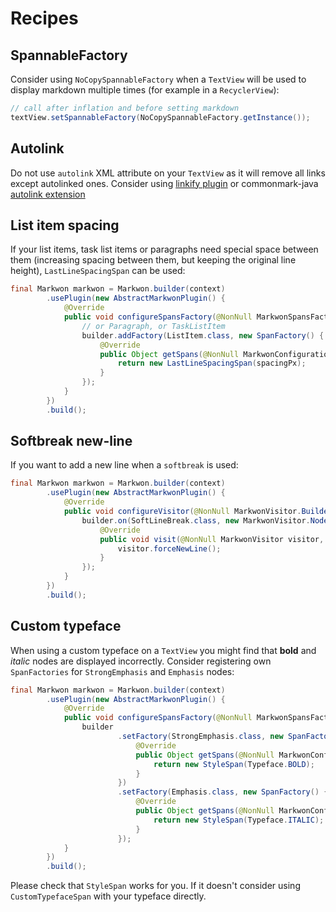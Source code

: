 # Recipes


## SpannableFactory

Consider using `NoCopySpannableFactory` when a `TextView` will be used to display markdown
multiple times (for example in a `RecyclerView`):

```java
// call after inflation and before setting markdown
textView.setSpannableFactory(NoCopySpannableFactory.getInstance());
```


## Autolink

Do not use `autolink` XML attribute on your `TextView` as it will remove all links except autolinked ones.
Consider using [linkify plugin](/docs/v4/linkify/) or commonmark-java [autolink extension](https://github.com/atlassian/commonmark-java)


## List item spacing

If your list items, task list items or paragraphs need special space between them 
(increasing spacing between them, but keeping the original line height), 
`LastLineSpacingSpan` <Badge text="4.0.0" /> can be used:

```java
final Markwon markwon = Markwon.builder(context)
        .usePlugin(new AbstractMarkwonPlugin() {
            @Override
            public void configureSpansFactory(@NonNull MarkwonSpansFactory.Builder builder) {
                // or Paragraph, or TaskListItem
                builder.addFactory(ListItem.class, new SpanFactory() {
                    @Override
                    public Object getSpans(@NonNull MarkwonConfiguration configuration, @NonNull RenderProps props) {
                        return new LastLineSpacingSpan(spacingPx);
                    }
                });
            }
        })
        .build();
```

## Softbreak new-line

If you want to add a new line when a `softbreak` is used:

```java
final Markwon markwon = Markwon.builder(context)
        .usePlugin(new AbstractMarkwonPlugin() {
            @Override
            public void configureVisitor(@NonNull MarkwonVisitor.Builder builder) {
                builder.on(SoftLineBreak.class, new MarkwonVisitor.NodeVisitor<SoftLineBreak>() {
                    @Override
                    public void visit(@NonNull MarkwonVisitor visitor, @NonNull SoftLineBreak softLineBreak) {
                        visitor.forceNewLine();
                    }
                });
            }
        })
        .build();
```


## Custom typeface

When using a custom typeface on a `TextView` you might find that **bold** and *italic* nodes
are displayed incorrectly. Consider registering own `SpanFactories` for `StrongEmphasis` and `Emphasis` nodes:

```java
final Markwon markwon = Markwon.builder(context)
        .usePlugin(new AbstractMarkwonPlugin() {
            @Override
            public void configureSpansFactory(@NonNull MarkwonSpansFactory.Builder builder) {
                builder
                        .setFactory(StrongEmphasis.class, new SpanFactory() {
                            @Override
                            public Object getSpans(@NonNull MarkwonConfiguration configuration, @NonNull RenderProps props) {
                                return new StyleSpan(Typeface.BOLD);
                            }
                        })
                        .setFactory(Emphasis.class, new SpanFactory() {
                            @Override
                            public Object getSpans(@NonNull MarkwonConfiguration configuration, @NonNull RenderProps props) {
                                return new StyleSpan(Typeface.ITALIC);
                            }
                        });
            }
        })
        .build();
```

Please check that `StyleSpan` works for you. If it doesn't consider 
using `CustomTypefaceSpan` with your typeface directly.


